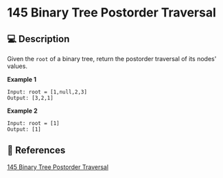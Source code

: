 # 145 Binary Tree Postorder Traversal

## 💻 Description

Given the `root` of a binary tree, return the postorder traversal of its nodes' values.

**Example 1**

```
Input: root = [1,null,2,3]
Output: [3,2,1]
```

**Example 2**

```
Input: root = [1]
Output: [1]
```

## 🔗 References

[145 Binary Tree Postorder Traversal](https://leetcode.com/problems/binary-tree-postorder-traversal/description/)

<!-- [145 Binary Tree Postorder Traversal explained by ]() -->
